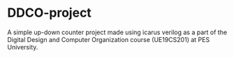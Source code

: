 # DDCO-project
A simple up-down counter project made using icarus verilog as a part of the Digital Design and Computer Organization course (UE19CS201) at PES University.

